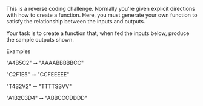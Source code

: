 This is a reverse coding challenge. Normally you're given explicit directions with how to create a function. Here, you must generate your own function to satisfy the relationship between the inputs and outputs.

Your task is to create a function that, when fed the inputs below, produce the sample outputs shown.

Examples

"A4B5C2" ➞ "AAAABBBBBCC"

"C2F1E5" ➞ "CCFEEEEE"

"T4S2V2" ➞ "TTTTSSVV"

"A1B2C3D4" ➞ "ABBCCCDDDD"